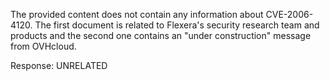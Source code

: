The provided content does not contain any information about CVE-2006-4120. The first document is related to Flexera's security research team and products and the second one contains an "under construction" message from OVHcloud.

Response: UNRELATED